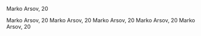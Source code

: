 Marko Arsov, 20            
Marko Arsov, 20           Marko Arsov, 20           Marko Arsov, 20           Marko Arsov, 20           Marko Arsov, 20           
        